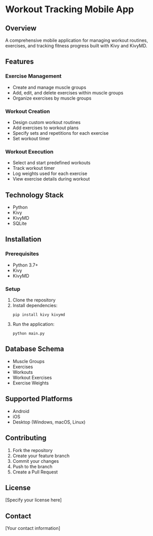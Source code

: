 # Workout Tracking Mobile App

## Overview
A comprehensive mobile application for managing workout routines, exercises, and tracking fitness progress built with Kivy and KivyMD.

## Features

### Exercise Management
- Create and manage muscle groups
- Add, edit, and delete exercises within muscle groups
- Organize exercises by muscle groups

### Workout Creation
- Design custom workout routines
- Add exercises to workout plans
- Specify sets and repetitions for each exercise
- Set workout timer

### Workout Execution
- Select and start predefined workouts
- Track workout timer
- Log weights used for each exercise
- View exercise details during workout

## Technology Stack
- Python
- Kivy
- KivyMD
- SQLite

## Installation

### Prerequisites
- Python 3.7+
- Kivy
- KivyMD

### Setup
1. Clone the repository
2. Install dependencies:
   ```
   pip install kivy kivymd
   ```
3. Run the application:
   ```
   python main.py
   ```

## Database Schema
- Muscle Groups
- Exercises
- Workouts
- Workout Exercises
- Exercise Weights

## Supported Platforms
- Android
- iOS
- Desktop (Windows, macOS, Linux)

## Contributing
1. Fork the repository
2. Create your feature branch
3. Commit your changes
4. Push to the branch
5. Create a Pull Request

## License
[Specify your license here]

## Contact
[Your contact information]
